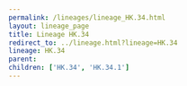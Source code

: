 ```yaml
---
permalink: /lineages/lineage_HK.34.html
layout: lineage_page
title: Lineage HK.34
redirect_to: ../lineage.html?lineage=HK.34
lineage: HK.34
parent: 
children: ['HK.34', 'HK.34.1']
---
```


